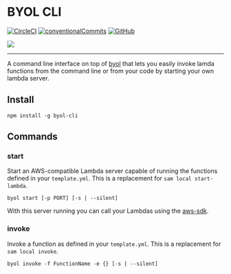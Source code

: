 # BYOL CLI

[![CircleCI](https://img.shields.io/circleci/build/github/Swydo/byol/master.svg?label=circleci&style=flat-square)](https://circleci.com/gh/Swydo/custom-integrations) [![conventionalCommits](https://img.shields.io/badge/conventional%20commits-1.0.0-yellow.svg?style=flat-square)](https://conventionalcommits.org) [![GitHub](https://img.shields.io/github/license/Swydo/custom-integrations.svg?style=flat-square)](https://github.com/Swydo/custom-integrations/blob/master/LICENSE)

<img src="https://user-images.githubusercontent.com/2283434/52522860-25eee400-2c8b-11e9-8602-f8de0d158600.png">

---

A command line interface on top of [byol](../byol) that lets you easily invoke lamda functions from the command line or from
your code by starting your own lambda server.

## Install

```shell script
npm install -g byol-cli
```

## Commands

### start

Start an AWS-compatible Lambda server capable of running the functions defined in your `template.yml`. This is a
replacement for `sam local start-lambda`.

```shell script
byol start [-p PORT] [-s | --silent]
```

With this server running you can call your Lambdas using the [aws-sdk](https://github.com/aws/aws-sdk-js).

### invoke

Invoke a function as defined in your `template.yml`. This is a replacement for `sam local invoke`.

```shell script
byol invoke -f FunctionName -e {} [-s | --silent]
```
